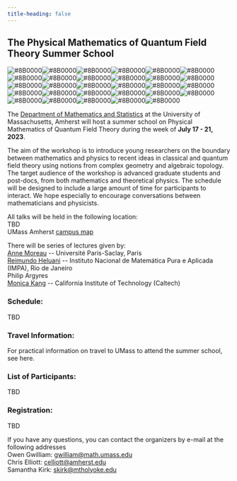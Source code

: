 ```yaml
---
title-heading: false
---
```


  ## The Physical Mathematics of Quantum Field Theory Summer School

![#8B0000](https://placehold.co/9x9/8B0000/8B0000.png)![#8B0000](https://placehold.co/15x15/8B0000/8B0000.png)![#8B0000](https://placehold.co/9x9/8B0000/8B0000.png)![#8B0000](https://placehold.co/15x15/8B0000/8B0000.png)![#8B0000](https://placehold.co/15x15/8B0000/8B0000.png)![#8B0000](https://placehold.co/15x15/8B0000/8B0000.png)![#8B0000](https://placehold.co/15x15/8B0000/8B0000.png)![#8B0000](https://placehold.co/15x15/8B0000/8B0000.png)![#8B0000](https://placehold.co/15x15/8B0000/8B0000.png)![#8B0000](https://placehold.co/15x15/8B0000/8B0000.png)![#8B0000](https://placehold.co/15x15/8B0000/8B0000.png)![#8B0000](https://placehold.co/15x15/8B0000/8B0000.png)![#8B0000](https://placehold.co/15x15/8B0000/8B0000.png)![#8B0000](https://placehold.co/15x15/8B0000/8B0000.png)![#8B0000](https://placehold.co/15x15/8B0000/8B0000.png)![#8B0000](https://placehold.co/15x15/8B0000/8B0000.png)![#8B0000](https://placehold.co/15x15/8B0000/8B0000.png)![#8B0000](https://placehold.co/15x15/8B0000/8B0000.png)![#8B0000](https://placehold.co/15x15/8B0000/8B0000.png)![#8B0000](https://placehold.co/15x15/8B0000/8B0000.png)![#8B0000](https://placehold.co/15x15/8B0000/8B0000.png)![#8B0000](https://placehold.co/15x15/8B0000/8B0000.png)![#8B0000](https://placehold.co/15x15/8B0000/8B0000.png)![#8B0000](https://placehold.co/15x15/8B0000/8B0000.png)![#8B0000](https://placehold.co/15x15/8B0000/8B0000.png)![#8B0000](https://placehold.co/15x15/8B0000/8B0000.png)![#8B0000](https://placehold.co/15x15/8B0000/8B0000.png)![#8B0000](https://placehold.co/15x15/8B0000/8B0000.png)![#8B0000](https://placehold.co/15x15/8B0000/8B0000.png)


The [Department of Mathematics and Statistics](https://www.math.umass.edu) at the University of Massachusetts, Amherst will host a summer school on Physical Mathematics of Quantum Field Theory during the week of **July 17 - 21, 2023**.  

The aim of the workshop is to introduce young researchers on the boundary between mathematics and physics to recent ideas in classical and quantum field theory using notions from complex geometry and algebraic topology. The target audience of the workshop is advanced graduate students and post-docs, from both mathematics and theoretical physics. The schedule will be designed to include a large amount of time for participants to interact. We hope especially to encourage conversations between mathematicians and physicists. 

All talks will be held in the following location:<br /> 
TBD<br /> 
UMass Amherst [campus map](https://www.umass.edu/sites/default/files/2021-06/campus-map.pdf) 

There will be series of lectures given by: <br /> 
[Anne Moreau](https://www.imo.universite-paris-saclay.fr/~anne.moreau/) -- Université Paris-Saclay, Paris <br /> 
[Reimundo Heluani](https://w3.impa.br/~heluani/) -- Instituto Nacional de Matemática Pura e Aplicada (IMPA), Rio de Janeiro <br /> 
Philip Argyres<br /> 
[Monica Kang](https://www.its.caltech.edu/~monica/) -- California Institute of Technology (Caltech)  <br /> 

### Schedule:<br /> 
TBD

### Travel Information:<br /> 
For practical information on travel to UMass to attend the summer school, see here.

### List of Participants: <br /> 
TBD

### Registration:<br /> 
TBD


If you have any questions, you can contact the organizers by e-mail at the following addresses <br /> 
Owen Gwilliam: gwilliam@math.umass.edu <br /> 
Chris Elliott: celliott@amherst.edu <br /> 
Samantha Kirk: skirk@mtholyoke.edu<br /> 
